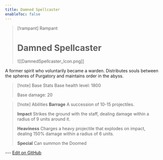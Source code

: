 ```yaml
---
title: Damned Spellcaster
enableToc: false
---
```

> [!rampant] Rampant
>
> # Damned Spellcaster
>
> ![[DamnedSpellcaster_Icon.png]]

A former spirit who voluntarily became a warden. Distributes souls between the spheres of Purgatory and maintains order in the abyss.

> [!note] Base Stats
> Base health level: 1800
> 
> Base damage: 20

> [!note] Abilities
> **Barrage**
> A succession of 10-15 projectiles.
>
> **Impact**
> Strikes the ground with the staff, dealing damage within a radius of 9 units around it.
>
> **Heaviness**
> Charges a heavy projectile that explodes on impact, dealing 150% damage within a radius of 6 units.
>
> **Special**
> Can summon the Doomed

--- [Edit on GitHub](https://github.com/Mondrethos/gatekeeperwiki/edit/main/content/Monsters/DamnedSpellcaster.md)